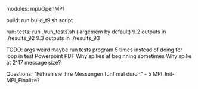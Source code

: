 modules:
    mpi/OpenMPI

build:
    run build_t9.sh script

run:
    tests:
        run ./run_tests.sh <partition> (largemem by default)
        9.2 outputs in ./results_92
        9.3 outputs in ./results_93

TODO:
args weird
maybe run tests program 5 times instead of doing for loop in test
Powerpoint
PDF
Why spikes at beginning sometimes
Why spike at 2^17 message size?

Questions:
"Führen sie ihre Messungen fünf mal durch" - 5 MPI_Init-MPI_Finalize?
